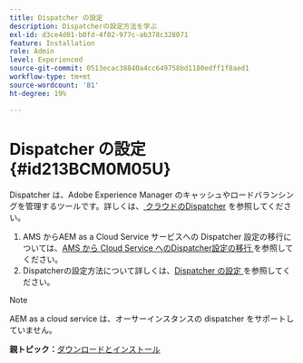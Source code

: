 ```yaml
---
title: Dispatcher の設定
description: Dispatcherの設定方法を学ぶ
exl-id: d3ce4d01-b0fd-4f02-977c-ab378c328071
feature: Installation
role: Admin
level: Experienced
source-git-commit: 0513ecac38840a4cc649758bd1180edff1f8aed1
workflow-type: tm+mt
source-wordcount: '81'
ht-degree: 19%

---
```


# Dispatcher の設定 {#id213BCM0M05U}

Dispatcher は、Adobe Experience Manager のキャッシュやロードバランシングを管理するツールです。詳しくは、[ クラウドのDispatcher](https://experienceleague.adobe.com/docs/experience-manager-cloud-service/implementing/content-delivery/disp-overview.html?lang=en) を参照してください。

1. AMS からAEM as a Cloud Service サービスへの Dispatcher 設定の移行については、[AMS から Cloud Service へのDispatcher設定の移行 ](https://experienceleague.adobe.com/docs/experience-manager-cloud-service/implementing/content-delivery/ams-aem.html?lang=en) を参照してください。
1. Dispatcherの設定方法について詳しくは、[Dispatcher の設定 ](https://experienceleague.adobe.com/docs/experience-manager-dispatcher/using/configuring/dispatcher-configuration.html?lang=ja) を参照してください。

>[!NOTE]
>
> AEM as a cloud service は、オーサーインスタンスの dispatcher をサポートしていません。

**親トピック：**&#x200B;[ ダウンロードとインストール ](download-install.md)
